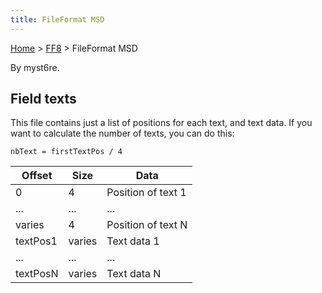 ```yaml
---
title: FileFormat MSD
---
```


[Home](/Main%20Page.md) > [FF8](/FF8.md) > FileFormat MSD

By myst6re.

## Field texts

This file contains just a list of positions for each text, and text
data. If you want to calculate the number of texts, you can do this:

    nbText = firstTextPos / 4

| Offset   | Size   | Data               |
|----------|--------|--------------------|
| 0        | 4      | Position of text 1 |
| ...      | ...    | ...                |
| varies   | 4      | Position of text N |
| textPos1 | varies | Text data 1        |
| ...      | ...    | ...                |
| textPosN | varies | Text data N        |
